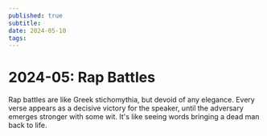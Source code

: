 ```yaml
---
published: true
subtitle: 
date: 2024-05-10
tags: 
---
```


#  2024-05: Rap Battles

Rap battles are like Greek stichomythia, but devoid of any elegance. Every verse appears as a decisive victory for the speaker, until the adversary emerges stronger with some wit. It's like seeing words bringing a dead man back to life.